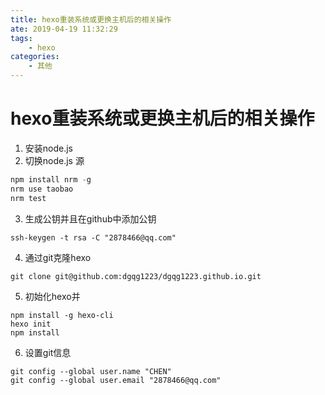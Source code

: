 ```yaml
---
title: hexo重装系统或更换主机后的相关操作
ate: 2019-04-19 11:32:29
tags:
    - hexo
categories:
    - 其他
---
```


# hexo重装系统或更换主机后的相关操作
1. 安装node.js
2. 切换node.js 源
``` node.js
npm install nrm -g
nrm use taobao
nrm test
```
3. 生成公钥并且在github中添加公钥
``` shell
ssh-keygen -t rsa -C "2878466@qq.com"
```

4. 通过git克隆hexo
``` shell
git clone git@github.com:dgqg1223/dgqg1223.github.io.git
```

5. 初始化hexo并
``` shell
npm install -g hexo-cli
hexo init
npm install    
```

6. 设置git信息
``` shell
git config --global user.name "CHEN"    
git config --global user.email "2878466@qq.com"    
```
